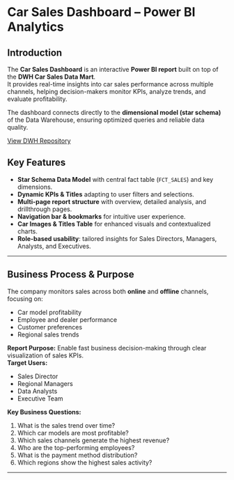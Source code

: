 # Car Sales Dashboard – Power BI Analytics  

## Introduction  
The **Car Sales Dashboard** is an interactive **Power BI report** built on top of the **DWH Car Sales Data Mart**.  
It provides real-time insights into car sales performance across multiple channels, helping decision-makers monitor KPIs, analyze trends, and evaluate profitability.  

The dashboard connects directly to the **dimensional model (star schema)** of the Data Warehouse, ensuring optimized queries and reliable data quality.  

[View DWH Repository](https://github.com/IvanFilipchuk/DWH_Car_Sales)  

## Key Features  
- **Star Schema Data Model** with central fact table (`FCT_SALES`) and key dimensions.  
- **Dynamic KPIs & Titles** adapting to user filters and selections.  
- **Multi-page report structure** with overview, detailed analysis, and drillthrough pages.  
- **Navigation bar & bookmarks** for intuitive user experience.  
- **Car Images & Titles Table** for enhanced visuals and contextualized charts.  
- **Role-based usability**: tailored insights for Sales Directors, Managers, Analysts, and Executives.  

---

## Business Process & Purpose  
The company monitors sales across both **online** and **offline** channels, focusing on:  
- Car model profitability  
- Employee and dealer performance  
- Customer preferences  
- Regional sales trends  

**Report Purpose:** Enable fast business decision-making through clear visualization of sales KPIs.  
**Target Users:**  
- Sales Director  
- Regional Managers  
- Data Analysts  
- Executive Team  

**Key Business Questions:**  
1. What is the sales trend over time?  
2. Which car models are most profitable?  
3. Which sales channels generate the highest revenue?  
4. Who are the top-performing employees?  
5. What is the payment method distribution?  
6. Which regions show the highest sales activity?  

---
